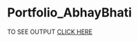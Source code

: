 # Portfolio_AbhayBhati
TO SEE OUTPUT  [CLICK HERE](https://abhayb7.github.io/Portfolio_AbhayBhati/)
